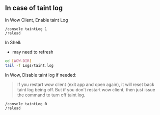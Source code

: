 ## In case of taint log 

In Wow Client, Enable taint Log
```
/console taintLog 1
/reload
```

In Shell:
- may need to refresh
```bash
cd [WOW-DIR]
tail -f Logs/taint.log
```

In Wow, Disable taint log if needed:
> If you restart wow client (exit app and open again), it will reset back taint log being off.  But if you don't restart wow client, then just issue the command to turn off taint log.
```
/console taintLog 0
/reload
```
